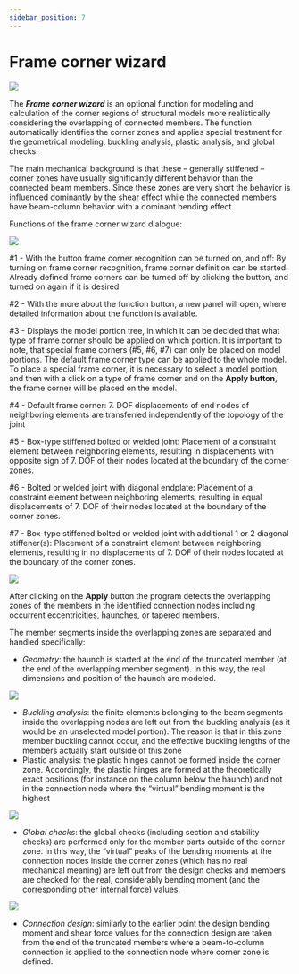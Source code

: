 ```yaml
---
sidebar_position: 7
---
```

# Frame corner wizard

[![](https://Consteelsoftware.com/wp-content/uploads/2021/04/6-7-Frame-corner-wizard.png)](./img/wp-content-uploads-2021-04-6-7-Frame-corner-wizard.png)

<!-- /wp:image -->

<!-- wp:paragraph {"align":"justify"} -->

The **_Frame corner wizard_** is an optional function for modeling and calculation of the corner regions of structural models more realistically considering the overlapping of connected members. The function automatically identifies the corner zones and applies special treatment for the geometrical modeling, buckling analysis, plastic analysis, and global checks.

<!-- /wp:paragraph -->

<!-- wp:paragraph {"align":"justify"} -->

The main mechanical background is that these – generally stiffened – corner zones have usually significantly different behavior than the connected beam members. Since these zones are very short the behavior is influenced dominantly by the shear effect while the connected members have beam-column behavior with a dominant bending effect.

<!-- /wp:paragraph -->

<!-- wp:paragraph -->

Functions of the frame corner wizard dialogue:

<!-- /wp:paragraph -->

<!-- wp:image {"id":8831,"sizeSlug":"large","linkDestination":"media"} -->

[![](https://Consteelsoftware.com/wp-content/uploads/2021/04/6-7-Frame-corner-wizard-dialogue.png)](./img/wp-content-uploads-2021-04-6-7-Frame-corner-wizard-dialogue.png)

<!-- /wp:image -->

<!-- wp:paragraph {"align":"justify"} -->

\#1 - With the button frame corner recognition can be turned on, and off: By turning on frame corner recognition, frame corner definition can be started. Already defined frame corners can be turned off by clicking the button, and turned on again if it is desired.

<!-- /wp:paragraph -->

<!-- wp:paragraph {"align":"justify"} -->

\#2 - With the more about the function button, a new panel will open, where detailed information about the function is available.

<!-- /wp:paragraph -->

<!-- wp:paragraph {"align":"justify"} -->

\#3 - Displays the model portion tree, in which it can be decided that what type of frame corner should be applied on which portion. It is important to note, that special frame corners (#5, #6, #7) can only be placed on model portions. The default frame corner type can be applied to the whole model. To place a special frame corner, it is necessary to select a model portion, and then with a click on a type of frame corner and on the **Apply button**, the frame corner will be placed on the model.

<!-- /wp:paragraph -->

<!-- wp:paragraph -->

\#4 - Default frame corner: 7. DOF displacements of end nodes of neighboring elements are transferred independently of the topology of the joint

<!-- /wp:paragraph -->

<!-- wp:paragraph {"align":"justify"} -->

\#5 - Box-type stiffened bolted or welded joint: Placement of a constraint element between neighboring elements, resulting in displacements with opposite sign of 7. DOF of their nodes located at the boundary of the corner zones.

<!-- /wp:paragraph -->

<!-- wp:paragraph {"align":"justify"} -->

\#6 - Bolted or welded joint with diagonal endplate: Placement of a constraint element between neighboring elements, resulting in equal displacements of 7. DOF of their nodes located at the boundary of the corner zones.

<!-- /wp:paragraph -->

<!-- wp:paragraph {"align":"justify"} -->

\#7 - Box-type stiffened bolted or welded joint with additional 1 or 2 diagonal stiffener(s): Placement of a constraint element between neighboring elements, resulting in no displacements of 7. DOF of their nodes located at the boundary of the corner zones.

<!-- /wp:paragraph -->

<!-- wp:image {"align":"center","id":8837,"width":990,"height":490,"sizeSlug":"full","linkDestination":"media"} -->

[![](https://Consteelsoftware.com/wp-content/uploads/2021/04/6-7-Frame-corner-zones.png)](./img/wp-content-uploads-2021-04-6-7-Frame-corner-zones.png)

<!-- /wp:image -->

<!-- wp:paragraph {"align":"justify"} -->

After clicking on the **Apply** button the program detects the overlapping zones of the members in the identified connection nodes including occurrent eccentricities, haunches, or tapered members.

<!-- /wp:paragraph -->

<!-- wp:paragraph -->

The member segments inside the overlapping zones are separated and handled specifically:

<!-- /wp:paragraph -->

<!-- wp:list -->

- _Geometry_: the haunch is started at the end of the truncated member (at the end of the overlapping member segment). In this way, the real dimensions and position of the haunch are modeled.

<!-- /wp:list -->

<!-- wp:image {"align":"center","id":8844,"width":464,"height":300,"sizeSlug":"full","linkDestination":"media"} -->

[![](https://Consteelsoftware.com/wp-content/uploads/2021/04/6-7-Geometry.png)](./img/wp-content-uploads-2021-04-6-7-Geometry.png)

<!-- /wp:image -->

<!-- wp:list -->

- _Buckling analysis_: the finite elements belonging to the beam segments inside the overlapping nodes are left out from the buckling analysis (as it would be an unselected model portion). The reason is that in this zone member buckling cannot occur, and the effective buckling lengths of the members actually start outside of this zone
- Plastic analysis: the plastic hinges cannot be formed inside the corner zone. Accordingly, the plastic hinges are formed at the theoretically exact positions (for instance on the column below the haunch) and not in the connection node where the “virtual” bending moment is the highest

<!-- /wp:list -->

<!-- wp:image {"align":"center","id":8850,"width":515,"height":360,"sizeSlug":"full","linkDestination":"media"} -->

[![](https://Consteelsoftware.com/wp-content/uploads/2021/04/6-7-Plasic-analysis.png)](./img/wp-content-uploads-2021-04-6-7-Plasic-analysis.png)

<!-- /wp:image -->

<!-- wp:list -->

- _Global checks_: the global checks (including section and stability checks) are performed only for the member parts outside of the corner zone. In this way, the “virtual” peaks of the bending moments at the connection nodes inside the corner zones (which has no real mechanical meaning) are left out from the design checks and members are checked for the real, considerably bending moment (and the corresponding other internal force) values.

<!-- /wp:list -->

<!-- wp:image {"align":"center","id":8857,"width":383,"height":275,"sizeSlug":"full","linkDestination":"media"} -->

[![](https://Consteelsoftware.com/wp-content/uploads/2021/04/6-7-Global-checks.png)](./img/wp-content-uploads-2021-04-6-7-Global-checks.png)

<!-- /wp:image -->

<!-- wp:list -->

- _Connection design_: similarly to the earlier point the design bending moment and shear force values for the connection design are taken from the end of the truncated members where a beam-to-column connection is applied to the connection node where corner zone is defined.

<!-- /wp:list -->

<!-- wp:paragraph -->

<!-- /wp:paragraph -->
